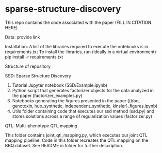 # sparse-structure-discovery

This repo contains the code associated with the paper (FILL IN CITATION HERE)

Data: provide link 

Installation: A list of the libraries required to execute the notebooks is in requirements.txt
To install the libraries, run (ideally in a virtual environment)
pip install -r requirements.txt

Structure of repository

SSD: Sparse Structure Discovery

1. Tutorial Jupyter notebook (SSD/Example.ipynb)
2. Python script that generates factorizer objects for the data analyzed in the paper (factorizer_examples.py)
3. Notebooks generating the figures presented in the paper ({bbq, genotoxin, hub_synthetic, independent_synthetic, kinsler}_figures.ipynb)
4. Utils folder containing code that executes our ssd method (ssd.py) and stores solutions across a range of regularization values (factorizer.py)

QTL: Multi-phenotype QTL mapping.

This folder contains joint_qtl_mapping.py, which executes our joint QTL mapping pipeline. Code in this folder recreates the QTL mapping on the BBQ dataset. See README in folder for further description. 


